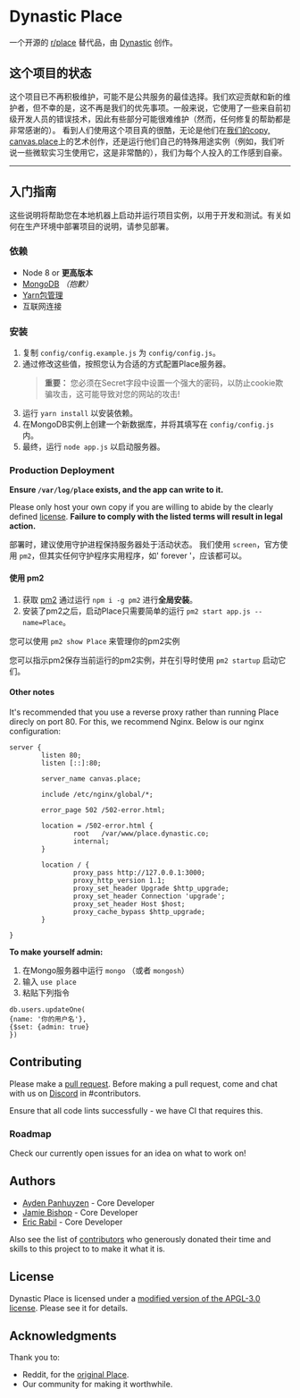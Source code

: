 # Dynastic Place

一个开源的 [r/place](https://reddit.com/r/place) 替代品，由 [Dynastic](https://dynastic.co) 创作。

## 这个项目的状态
这个项目已不再积极维护，可能不是公共服务的最佳选择。我们欢迎贡献和新的维护者，但不幸的是，这不再是我们的优先事项。一般来说，它使用了一些来自前初级开发人员的错误技术，因此有些部分可能很难维护（然而，任何修复的帮助都是非常感谢的）。
看到人们使用这个项目真的很酷，无论是他们在[我们的copy, canvas.place](https://canvas.place)上的艺术创作，还是运行他们自己的特殊用途实例（例如，我们听说一些微软实习生使用它，这是非常酷的），我们为每个人投入的工作感到自豪。

---

## 入门指南

这些说明将帮助您在本地机器上启动并运行项目实例，以用于开发和测试。有关如何在生产环境中部署项目的说明，请参见部署。

### 依赖

* Node 8 or **更高版本**
* [MongoDB](https://www.mongodb.com) *（抱歉）*
* [Yarn包管理](https://www.yarnpkg.com)
* 互联网连接

### 安装

1. 复制 `config/config.example.js` 为 `config/config.js`。
2. 通过修改这些值，按照您认为合适的方式配置Place服务器。
   > **重要：** 您必须在Secret字段中设置一个强大的密码，以防止cookie欺骗攻击，这可能导致对您的网站的攻击!
3. 运行 `yarn install` 以安装依赖。
4. 在MongoDB实例上创建一个新数据库，并将其填写在 `config/config.js` 内。
5. 最终，运行 `node app.js` 以启动服务器。

### Production Deployment

**Ensure `/var/log/place` exists, and the app can write to it.**

Please only host your own copy if you are willing to abide by the clearly defined [license](https://github.com/dynastic/place/blob/master/LICENSE). **Failure to comply with the listed terms will result in legal action.**

部署时，建议使用守护进程保持服务器处于活动状态。 我们使用 `screen`，官方使用 `pm2`，但其实任何守护程序实用程序，如' forever '，应该都可以。

#### 使用 pm2

1. 获取 [pm2](http://pm2.keymetrics.io) 通过运行 `npm i -g pm2` 进行**全局安装**。
2. 安装了pm2之后，启动Place只需要简单的运行 `pm2 start app.js --name=Place`。

您可以使用 `pm2 show Place` 来管理你的pm2实例

您可以指示pm2保存当前运行的pm2实例，并在引导时使用 `pm2 startup` 启动它们。

#### Other notes

It's recommended that you use a reverse proxy rather than running Place direcly on port 80. For this, we recommend Nginx. Below is our nginx configuration:

```nginx
server {
        listen 80;
        listen [::]:80;

        server_name canvas.place;

        include /etc/nginx/global/*;

        error_page 502 /502-error.html;

        location = /502-error.html {
                root   /var/www/place.dynastic.co;
                internal;
        }

        location / {
                proxy_pass http://127.0.0.1:3000;
                proxy_http_version 1.1;
                proxy_set_header Upgrade $http_upgrade;
                proxy_set_header Connection 'upgrade';
                proxy_set_header Host $host;
                proxy_cache_bypass $http_upgrade;
        }

}
```

__To make yourself admin:__

1. 在Mongo服务器中运行 `mongo` （或者 `mongosh`）
2. 输入 `use place`
3. 粘贴下列指令
```
db.users.updateOne(
{name: '你的用户名'},
{$set: {admin: true}
})
```

## Contributing 

Please make a [pull request](/https://github.com/dynastic/place/pulls). Before making a pull request, come and chat with us on [Discord](https://discord.gg/CgC8FTg) in #contributors.

Ensure that all code lints successfully - we have CI that requires this.

### Roadmap

Check our currently open issues for an idea on what to work on!

## Authors

* [Ayden Panhuyzen](https://ayden.dev) - Core Developer
* [Jamie Bishop](https://twitter.com/jamiebishop123) - Core Developer
* [Eric Rabil](https://twitter.com/ericrabil) - Core Developer

Also see the list of [contributors](https://www.github.com/dynastic/place/contributors) who generously donated their time and skills to this project to to make it what it is.

## License

Dynastic Place is licensed under a [modified version of the APGL-3.0 license](https://github.com/dynastic/place/blob/master/LICENSE). Please see it for details.

## Acknowledgments

Thank you to:
* Reddit, for the [original Place](https://reddit.com/r/place).
* Our community for making it worthwhile.
